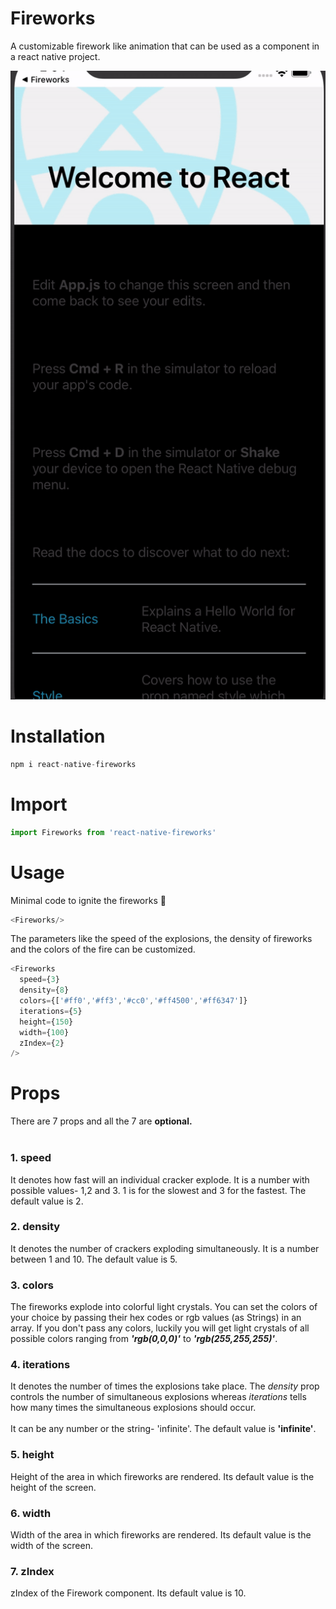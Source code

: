 # Fireworks

A customizable firework like animation that can be used as a component in a react native project.

![Demo GIF of fireworks being rendered](./fireworks.gif)

# Installation

```javascript
npm i react-native-fireworks
```

# Import


```javascript
import Fireworks from 'react-native-fireworks'
```

# Usage

Minimal code to ignite the fireworks 🎇

```javascript
<Fireworks/>
```

The parameters like the speed of the explosions, the density of fireworks and the colors of the fire can be customized.

```javascript
<Fireworks
  speed={3}
  density={8}
  colors={['#ff0','#ff3','#cc0','#ff4500','#ff6347']}
  iterations={5}
  height={150}
  width={100}
  zIndex={2}
/>
```

# Props
There are 7 props and all the 7 are <b>optional.</b><br/><br/>
### 1.  speed
It denotes how fast will an individual cracker explode.
It is a number with possible values- 1,2 and 3. 1 is for the slowest and 3 for the fastest. The default value is 2.

### 2.  density
It denotes the number of crackers exploding simultaneously.
It is a number between 1 and 10. The default value is 5.

### 3.  colors
The fireworks explode into colorful light crystals. You can set the colors of your choice by passing their hex codes or rgb values (as Strings) in an array.
If you don't pass any colors, luckily you will get light crystals of all possible colors ranging from <b><i>'rgb(0,0,0)'</i></b> to  <b><i>'rgb(255,255,255)'</i></b>.

### 4.  iterations
It denotes the number of times the explosions take place. The <i>density</i> prop controls the number of simultaneous explosions whereas <i>iterations</i> tells how many times the simultaneous explosions should occur.<br/><br/>It can be any number or the string- 'infinite'. The default value is <b>'infinite'</b>.

### 5.  height
Height of the area in which fireworks are rendered. Its default value is the height of the screen.


### 6.  width
Width of the area in which fireworks are rendered. Its default value is the width of the screen.

### 7.  zIndex
zIndex of the Firework component. Its default value is 10.

